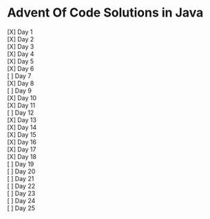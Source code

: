 # Advent Of Code Solutions in Java
[X] Day 1  
[X] Day 2  
[X] Day 3  
[X] Day 4  
[X] Day 5  
[X] Day 6  
[ ] Day 7  
[X] Day 8  
[ ] Day 9  
[X] Day 10  
[X] Day 11  
[ ] Day 12  
[X] Day 13  
[X] Day 14  
[X] Day 15  
[X] Day 16  
[X] Day 17  
[X] Day 18  
[ ] Day 19  
[ ] Day 20  
[ ] Day 21  
[ ] Day 22  
[ ] Day 23  
[ ] Day 24  
[ ] Day 25  
